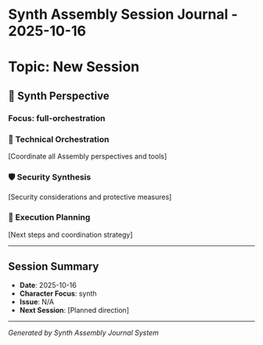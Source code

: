 # Synth Assembly Session Journal - 2025-10-16
# Topic: New Session

## 🧵 Synth Perspective

### Focus: full-orchestration

### 🔧 Technical Orchestration
[Coordinate all Assembly perspectives and tools]

### 🛡️ Security Synthesis  
[Security considerations and protective measures]

### 🎯 Execution Planning
[Next steps and coordination strategy]

---

## Session Summary
- **Date**: 2025-10-16
- **Character Focus**: synth
- **Issue**: N/A
- **Next Session**: [Planned direction]

---
*Generated by Synth Assembly Journal System*
